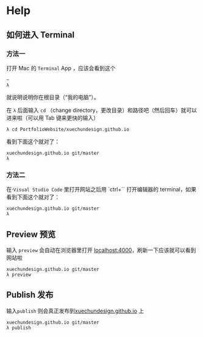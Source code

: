 # Help

## 如何进入 Terminal

### 方法一

打开 Mac 的 `Terminal` App ，应该会看到这个

```
~
λ
```
就说明说明你在根目录（“我的电脑”）。


在 `λ` 后面输入 `cd` （change directory，更改目录）和路径吧（然后回车）就可以进来啦（可以用 Tab 键来更快的输入）

```
λ cd PortfolioWebsite/xuechundesign.github.io
```

看到下面这个就对了：

```
xuechundesign.github.io git/master
λ 
```

### 方法二

在·`Visual Studio Code` 里打开网站之后用 `ctrl+\`` 打开编辑器的 terminal，如果看到下面这个就对了：

```
xuechundesign.github.io git/master
λ 
```

## Preview 预览

输入 `preview` 会自动在浏览器里打开 [localhost:4000](http://localhost:4000)，刷新一下应该就可以看到网站啦

```
xuechundesign.github.io git/master
λ preview
```

## Publish 发布

输入`publish` 则会真正发布到[xuechundesign.github.io](http://xuechundesign.github.io) 上

```
xuechundesign.github.io git/master
λ publish
```

